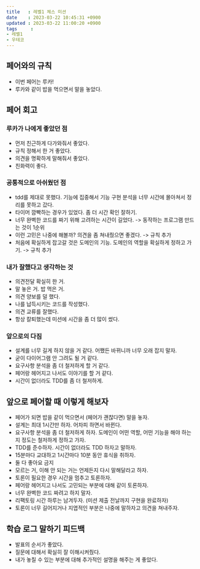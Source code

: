 ```yaml
---
title   : 레벨1 체스 미션
date    : 2023-03-22 10:45:31 +0900
updated : 2023-03-22 11:00:20 +0900
tags     : 
- 레벨1
- 우테코
---
```


## 페어와의 규칙

- 이번 페어는 루카!
- 루카와 같이 밥을 먹으면서 말을 놓았다.

## 페어 회고

### 루카가 나에게 좋았던 점

- 먼저 친근하게 다가와줘서 좋았다.
- 규칙 정해서 한 거 좋았다.
- 의견을 명확하게 말해줘서 좋았다.
- 친화력이 좋다.

### 공통적으로 아쉬웠던 점

- tdd를 제대로 못했다. 기능에 집중해서 기능 구현 분석을 너무 시간에 몰아쳐서 정리를 못하고 갔다.
- 타이머 깜빡하는 경우가 있었다. 좀 더 시간 확인 잘하기.
- 너무 완벽한 코드를 짜기 위해 고려하는 시간이 길었다. -> 동작하는 프로그램 만드는 것이 1순위
- 이런 고민은 나중에 해볼까? 의견을 좀 쳐내줬으면 좋겠다. -> 규칙 추가
- 처음에 확실하게 잡고갈 것은 도메인의 기능. 도메인의 역할을 확실하게 정하고 가기. -> 규칙 추가

### 내가 잘했다고 생각하는 것

- 의견전달 확실히 한 거.
- 말 놓은 거. 밥 먹은 거.
- 의견 양보를 덜 했다.
- 나를 납득시키는 코드를 작성했다.
- 의견 교류를 잘했다.
- 항상 칼퇴했는데 미션에 시간을 좀 더 많이 썼다.

### 앞으로의 다짐

- 설계를 너무 길게 하지 않을 거 같다. 어쨌든 바뀌니까 너무 오래 잡지 말자.
- 굳이 다이어그램 안 그려도 될 거 같다.
- 요구사항 분석을 좀 더 철저하게 할 거 같다.
- 페어랑 헤어지고 나서도 이야기를 할 거 같다.
- 시간이 없더라도 TDD를 좀 더 철저하게.

## 앞으로 페어할 때 이렇게 해보자

- 페어가 되면 밥을 같이 먹으면서 (페어가 괜찮다면) 말을 놓자.
- 설계는 최대 1시간만 하자. 어차피 하면서 바뀐다.
- 요구사항 분석을 좀 더 철저하게 하자. 도메인이 어떤 역할, 어떤 기능을 해야 하는지 정도는 철저하게 정하고 가자.
- TDD를 준수하자. 시간이 없더라도 TDD 하자고 말하자.
- 15분마다 교대하고 1시간마다 10분 동안 휴식을 취하자.
- 둘 다 좋아요 금지
- 모르는 거, 이해 안 되는 거는 언제든지 다시 말해달라고 하자.
- 토론이 필요한 경우 시간을 멈추고 토론하자.
- 페어랑 헤어지고 나서도 고민되는 부분에 대해 같이 토론하자.
- 너무 완벽한 코드 짜려고 하지 말자.
- 리팩토링 시간 하루는 남겨두자. (미션 제출 전날까지 구현을 완료하자)
- 토론이 너무 길어지거나 지엽적인 부분은 나중에 말하자고 의견을 쳐내주자.

## 학습 로그 말하기 피드백

- 발표의 순서가 좋았다.
- 질문에 대해서 확실히 잘 이해시켜줬다.
- 내가 놓칠 수 있는 부분에 대해 추가적인 설명을 해주는 게 좋았다.